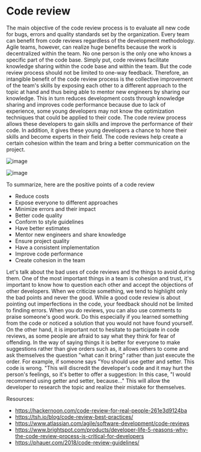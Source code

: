# Code review

The main objective of the code review process is to evaluate all new code for bugs, errors and quality standards set by the organization. Every team can benefit from code reviews regardless of the development methodology. Agile teams, however, can realize huge benefits because the work is decentralized within the team. No one person is the only one who knows a specific part of the code base. Simply put, code reviews facilitate knowledge sharing within the code base and within the team. But the code review process should not be limited to one-way feedback. Therefore, an intangible benefit of the code review process is the collective improvement of the team's skills by exposing each other to a different approach to the topic at hand and thus being able to mentor new engineers by sharing our knowledge. This in turn reduces development costs through knowledge sharing and improves code performance because due to lack of experience, some young developers may not know the optimization techniques that could be applied to their code. The code review process allows these developers to gain skills and improve the performance of their code. In addition, it gives these young developers a chance to hone their skills and become experts in their field. The code reviews help create a certain cohesion within the team and bring a better communication on the project.
 
 ![image](https://user-images.githubusercontent.com/39206476/113065208-646bf380-91b0-11eb-8512-f578c68cf3d6.png)

 ![image](https://user-images.githubusercontent.com/39206476/113065222-68981100-91b0-11eb-9218-fa0da8b229ba.png)
 
To summarize, here are the positive points of a code review
- Reduce costs
- Expose everyone to different approaches
- Minimize errors and their impact
- Better code quality
- Conform to style guidelines
- Have better estimates
- Mentor new engineers and share knowledge
- Ensure project quality
- Have a consistent implementation
- Improve code performance
- Create cohesion in the team

Let's talk about the bad uses of code reviews and the things to avoid during them.
One of the most important things in a team is cohesion and trust, it's important to know how to question each other and accept the objections of other developers. When we criticize something, we tend to highlight only the bad points and never the good. While a good code review is about pointing out imperfections in the code, your feedback should not be limited to finding errors. When you do reviews, you can also use comments to praise someone's good work. Do this especially if you learned something from the code or noticed a solution that you would not have found yourself. On the other hand, it is important not to hesitate to participate in code reviews, as some people are afraid to say what they think for fear of offending. In the way of saying things it is better for everyone to make suggestions rather than give orders such as, it allows others to come and ask themselves the question "what can it bring" rather than just execute the order. For example, if someone says "You should use getter and setter. This code is wrong. "This will discredit the developer's code and it may hurt the person's feelings, so it's better to offer a suggestion: In this case, "I would recommend using getter and setter, because..." This will allow the developer to research the topic and realize their mistake for themselves.

Resources:
* https://hackernoon.com/code-review-for-real-people-261e3d9124ba
* https://tsh.io/blog/code-review-best-practices/
* https://www.atlassian.com/agile/software-development/code-reviews
* https://www.brightspot.com/products/developer-life-5-reasons-why-the-code-review-process-is-critical-for-developers
* https://phauer.com/2018/code-review-guidelines/

